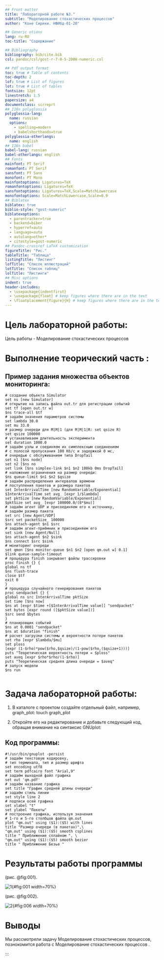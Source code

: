 ```yaml
---
## Front matter
title: "Лабораторной работе №3."
subtitle: "Моделирование стохастических процессов"
author: "Коне Сирики. НФИбд-01-20"

## Generic otions
lang: ru-RU
toc-title: "Содержание"

## Bibliography
bibliography: bib/cite.bib
csl: pandoc/csl/gost-r-7-0-5-2008-numeric.csl

## Pdf output format
toc: true # Table of contents
toc-depth: 2
lof: true # List of figures
lot: true # List of tables
fontsize: 12pt
linestretch: 1.5
papersize: a4
documentclass: scrreprt
## I18n polyglossia
polyglossia-lang:
  name: russian
  options:
	- spelling=modern
	- babelshorthands=true
polyglossia-otherlangs:
  name: english
## I18n babel
babel-lang: russian
babel-otherlangs: english
## Fonts
mainfont: PT Serif
romanfont: PT Serif
sansfont: PT Sans
monofont: PT Mono
mainfontoptions: Ligatures=TeX
romanfontoptions: Ligatures=TeX
sansfontoptions: Ligatures=TeX,Scale=MatchLowercase
monofontoptions: Scale=MatchLowercase,Scale=0.9
## Biblatex
biblatex: true
biblio-style: "gost-numeric"
biblatexoptions:
  - parentracker=true
  - backend=biber
  - hyperref=auto
  - language=auto
  - autolang=other*
  - citestyle=gost-numeric
## Pandoc-crossref LaTeX customization
figureTitle: "Рис."
tableTitle: "Таблица"
listingTitle: "Листинг"
lofTitle: "Список иллюстраций"
lotTitle: "Список таблиц"
lolTitle: "Листинги"
## Misc options
indent: true
header-includes:
  - \usepackage{indentfirst}
  - \usepackage{float} # keep figures where there are in the text
  - \floatplacement{figure}{H} # keep figures where there are in the text
---
```


# Цель лабораторной работы:

Цель работы - Моделирование стохастических
процессов

# Выполнение теорический часть :

## Пример задания множества объектов мониторинга:

```
# создание объекта Simulator
set ns [new Simulator]
# открытие на запись файла out.tr для регистрации событий
set tf [open out.tr w]
$ns trace-all $tf
# задаём значения параметров системы
set lambda 30.0
set mu 33.0
# размер очереди для M|M|1 (для M|M|1|R: set qsize R)
set qsize 100000
# устанавливаем длительность эксперимента
set duration 1000.0
# задаём узлы и соединяем их симплексным соединением
# с полосой пропускания 100 Кб/с и задержкой 0 мс,
# очередью с обслуживанием типа DropTail
set n1 [$ns node]
set n2 [$ns no
set link [$ns simplex-link $n1 $n2 100kb 0ms DropTail]
# наложение ограничения на размер очереди:
$ns queue-limit $n1 $n2 $qsize
# задаём распределения интервалов времени
# поступления пакетов и размера пакетов
set InterArrivalTime [new RandomVariable/Exponential]
$InterArrivalTime set avg_ [expr 1/$lambda]
set pktSize [new RandomVariable/Exponential]
$pktSize set avg_ [expr 100000.0/(8*$mu)]
# задаём агент UDP и присоединяем его к источнику,
# задаём размер пакета
set src [new Agent/UDP]
$src set packetSize_ 100000
$ns attach-agent $n1 $src
# задаём агент-приёмник и присоединяем его
set sink [new Agent/Null]
$ns attach-agent $n2 $sink
$ns connect $src $sink
# мониторинг очереди
set qmon [$ns monitor-queue $n1 $n2 [open qm.out w] 0.1]
$link queue-sample-timeout
# процедура finish закрывает файлы трассировки
proc finish {} {
global ns tf
$ns flush-trace
close $tf
exit 0
}
# процедура случайного генерирования пакетов
proc sendpacket {} {
global ns src InterArrivalTime pktSize
set time [$ns now]
$ns at [expr $time +[$InterArrivalTime value]] "sendpacket"
set bytes [expr round ([$pktSize value])]
$src send $bytes
}
# планировщик событий
$ns at 0.0001 "sendpacket"
$ns at $duration "finish"
# расчет загрузки системы и вероятности потери пакетов
set rho [expr $lambda/$mu]
set ploss
[expr (1-$rho)*pow($rho,$qsize)/(1-pow($rho,($qsize+1)))]
puts "Теоретическая вероятность потери = $ploss"
set aveq [expr $rho*$rho/(1-$rho)]
puts "Теоретическая средняя длина очереди = $aveq"
# запуск модели
$ns run


```

# Задача лабораторной работы:

1. В каталоге с проектом создайте отдельный файл, например, graph_plot:
touch graph_plot

2. Откройте его на редактирование и добавьте следующий код, обращая внимание
на синтаксис GNUplot:

## Код программы: 
```
#!/usr/bin/gnuplot -persist
# задаём текстовую кодировку,
# тип терминала, тип и размер шрифта
set encoding utf8
set term pdfcairo font "Arial,9"
# задаём выходной файл графика
set out 'qm.pdf'
# задаём название графика
set title "График средней длины очереди"
# задаём стиль линии
set style line 2
# подписи осей графика
set xlabel "t"
set ylabel "Пакеты"
# построение графика, используя значения
# 1-го и 5-го столбцов файла qm.out
plot "qm.out" using ($1):($5) with lines
title "Размер очереди (в пакетах)",\
"qm.out" using ($1):($5) smooth csplines
title " Приближение сплайном ", \
"qm.out" using ($1):($5) smooth bezier
title " Приближение Безье "

```

# Результаты работы программы

(рис. @fig:001).

![1](image/1.png){#fig:001 width=70%}

(рис. @fig:002).

![2](image/2.png){#fig:006 width=70%}

# Выводы

Мы рассмотрели задачу  Моделирование стохастических
процессов, познокомится работа с Моделирование стохастических процессов .

:::
